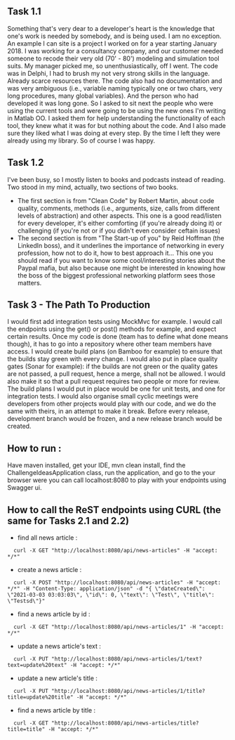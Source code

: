 ## Task 1.1

Something that's very dear to a developer's heart is the knowledge that one's work is needed by somebody, and is being used. I am no exception. An example I can site is a project I
worked on for a year starting January 2018. I was working for a consultancy company, and our customer needed someone to recode their very old (70' - 80') modeling and simulation
tool suits. My manager picked me, so unenthusiastically, off I went. The code was in Delphi, I had to brush my not very strong skills in the language. Already scarce resources
there. The code also had no documentation and was very ambiguous (i.e., variable naming typically one or two chars, very long procedures, many global variables). And the person who
had developed it was long gone. So I asked to sit next the people who were using the current tools and were going to be using the new ones I'm writing in Matlab OO. I asked them
for help understanding the functionality of each tool, they knew what it was for but nothing about the code. And I also made sure they liked what I was doing at every step. By the
time I left they were already using my library. So of course I was happy.

## Task 1.2

I've been busy, so I mostly listen to books and podcasts instead of reading. Two stood in my mind, actually, two sections of two books.

- The first section is from "Clean Code" by Robert Martin, about code quality, comments, methods (i.e., arguments, size, calls from different levels of abstraction)
  and other aspects. This one is a good read/listen for every developer, it's either comforting (if you're already doing it) or challenging (if you're not or if you didn't even
  consider ceftain issues)
- The second section is from "The Start-up of you" by Reid Hoffman (the LinkedIn boss), and it underlines the importance of networking in every profession, how not to do it, how to
  best approach it... This one you should read if you want to know some cool/interesting stories about the Paypal mafia, but also because one might be interested in knowing how the
  boss of the biggest professional networking platform sees those matters.

## Task 3 - The Path To Production

I would first add integration tests using MockMvc for example. I would call the endpoints using the get() or post() methods for example, and expect certain results. Once my code is
done (team has to define what done means though), it has to go into a repository where other team members have access. I would create build plans (on Bamboo for example) to ensure
that the builds stay green with every change. I would also put in place quality gates (Sonar for example):
if the builds are not green or the quality gates are not passed, a pull request, hence a merge, shall not be allowed. I would also make it so that a pull request requires two
people or more for review. The build plans I would put in place would be one for unit tests, and one for integration tests. I would also organise small cyclic meetings were
developers from other projects would play with our code, and we do the same with theirs, in an attempt to make it break. Before every release, development branch would be frozen,
and a new release branch would be created.

## How to run :

Have maven installed, get your IDE, mvn clean install, find the ChallengeIdeasApplication class, run the application, and go to the your browser were you can call localhost:8080 to
play with your endpoints using Swagger ui.

## How to call the ReST endpoints using CURL (the same for Tasks 2.1 and 2.2)

- find all news article :

```
  curl -X GET "http://localhost:8080/api/news-articles" -H "accept: */*"
```

- create a news article :

```
  curl -X POST "http://localhost:8080/api/news-articles" -H "accept: */*" -H "Content-Type: application/json" -d "{ \"dateCreated\": \"2021-03-03 03:03:03\", \"id\": 0, \"text\": \"Test\", \"title\": \"Testsd\"}"
```

- find a news article by id :

```
  curl -X GET "http://localhost:8080/api/news-articles/1" -H "accept: */*"
```

- update a news article's text :

```
  curl -X PUT "http://localhost:8080/api/news-articles/1/text?text=update%20text" -H "accept: */*"
```

- update a new article's title :

```
  curl -X PUT "http://localhost:8080/api/news-articles/1/title?title=update%20title" -H "accept: */*"
```

- find a news article by title :

```
  curl -X GET "http://localhost:8080/api/news-articles/title?title=title" -H "accept: */*"
```
